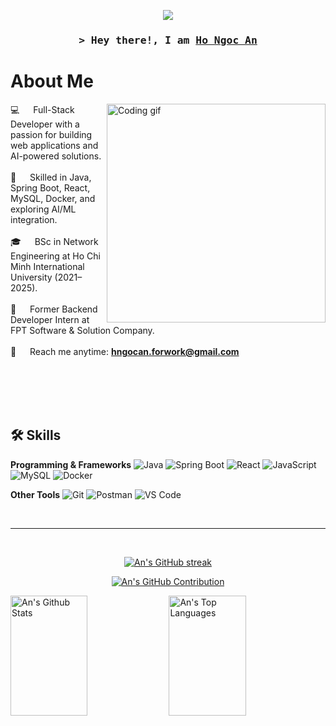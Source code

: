 <p align="center">
  <img src="https://readme-typing-svg.herokuapp.com?lines=Full-Stack+Developer&center=true&width=500&height=45">
</p>

<!-- Intro -->
<h3 align="center">
        <samp>&gt; Hey there!, I am
                <b><a target="_blank" href="https://github.com/KyungUwU">Ho Ngoc An</a></b>
        </samp>
</h3>

<!-- About Section -->
# About Me

<p>
 <img align="right" width="350" src="https://raw.githubusercontent.com/KyungUwU/KyungUwU/main/assets/programmer.gif" alt="Coding gif" />
  
 💻 &emsp; Full-Stack Developer with a passion for building web applications and AI-powered solutions.<br/><br/>
 🤖 &emsp; Skilled in Java, Spring Boot, React, MySQL, Docker, and exploring AI/ML integration.<br/><br/>
 🎓 &emsp; BSc in Network Engineering at Ho Chi Minh International University (2021–2025).<br/><br/>
 💼 &emsp; Former Backend Developer Intern at FPT Software & Solution Company.<br/><br/>
 📧 &emsp; Reach me anytime: **hngocan.forwork@gmail.com**<br/><br/>

</p>

<br/>
<br/>
<br/>

## 🛠 Skills

**Programming & Frameworks**
![Java](https://img.shields.io/badge/Java-ED8B00?style=for-the-badge&logo=openjdk&logoColor=white)
![Spring Boot](https://img.shields.io/badge/Spring_Boot-6DB33F?style=for-the-badge&logo=springboot&logoColor=white)
![React](https://img.shields.io/badge/React-20232A?style=for-the-badge&logo=react&logoColor=61DAFB)
![JavaScript](https://img.shields.io/badge/JavaScript-F7DF1E?style=for-the-badge&logo=javascript&logoColor=black)
![MySQL](https://img.shields.io/badge/MySQL-005C84?style=for-the-badge&logo=mysql&logoColor=white)
![Docker](https://img.shields.io/badge/Docker-2496ED?style=for-the-badge&logo=docker&logoColor=white)

**Other Tools**
![Git](https://img.shields.io/badge/Git-F05032?style=for-the-badge&logo=git&logoColor=white)
![Postman](https://img.shields.io/badge/Postman-FF6C37?style=for-the-badge&logo=postman&logoColor=white)
![VS Code](https://img.shields.io/badge/VS%20Code-007ACC?style=for-the-badge&logo=visualstudiocode&logoColor=white)

<br/>
<hr/>
<br/>

<!-- GitHub Stats Section -->
<p align="center">
  <a href="https://github.com/KyungUwU">
    <img src="https://github-readme-streak-stats.herokuapp.com/?user=KyungUwU&theme=radical&border=7F3FBF&background=0D1117" alt="An's GitHub streak"/>
  </a>
</p>

<p align="center">
  <a href="https://github.com/KyungUwU">
    <img src="https://github-profile-summary-cards.vercel.app/api/cards/profile-details?username=KyungUwU&theme=radical" alt="An's GitHub Contribution"/>
  </a>
</p>

<a> 
    <a href="https://github.com/KyungUwU"><img alt="An's Github Stats" src="https://denvercoder1-github-readme-stats.vercel.app/api?username=KyungUwU&show_icons=true&count_private=true&theme=react&border_color=7F3FBF&bg_color=0D1117&title_color=F85D7F&icon_color=F8D866" height="192px" width="49.5%"/></a>
  <a href="https://github.com/KyungUwU"><img alt="An's Top Languages" src="https://denvercoder1-github-readme-stats.vercel.app/api/top-langs/?username=KyungUwU&langs_count=8&layout=compact&theme=react&border_color=7F3FBF&bg_color=0D1117&title_color=F85D7F&icon_color=F8D866" height="192px" width="49.5%"/></a>
  <br/>
</a>
